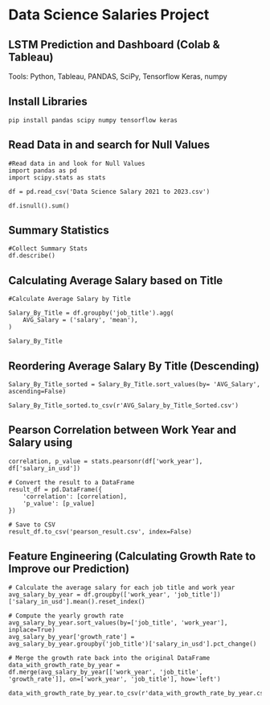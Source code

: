 # Data Science Salaries Project
## LSTM Prediction and Dashboard (Colab & Tableau)
Tools: Python, Tableau, PANDAS, SciPy, Tensorflow Keras, numpy

## Install Libraries
```#install necessary libraries 
pip install pandas scipy numpy tensorflow keras
```

## Read Data in and search for Null Values
```
#Read data in and look for Null Values
import pandas as pd
import scipy.stats as stats

df = pd.read_csv('Data Science Salary 2021 to 2023.csv')

df.isnull().sum()
```

## Summary Statistics
```
#Collect Summary Stats
df.describe()
```
## Calculating Average Salary based on Title
```
#Calculate Average Salary by Title

Salary_By_Title = df.groupby('job_title').agg(
    AVG_Salary = ('salary', 'mean'),
)

Salary_By_Title
```
## Reordering Average Salary By Title (Descending)
```
Salary_By_Title_sorted = Salary_By_Title.sort_values(by= 'AVG_Salary', ascending=False)

Salary_By_Title_sorted.to_csv(r'AVG_Salary_by_Title_Sorted.csv')
```
## Pearson Correlation between Work Year and Salary using 
```
correlation, p_value = stats.pearsonr(df['work_year'], df['salary_in_usd'])

# Convert the result to a DataFrame
result_df = pd.DataFrame({
    'correlation': [correlation],
    'p_value': [p_value]
})

# Save to CSV
result_df.to_csv('pearson_result.csv', index=False)

```

## Feature Engineering (Calculating Growth Rate to Improve our Prediction)
```
# Calculate the average salary for each job title and work year
avg_salary_by_year = df.groupby(['work_year', 'job_title'])['salary_in_usd'].mean().reset_index()

# Compute the yearly growth rate
avg_salary_by_year.sort_values(by=['job_title', 'work_year'], inplace=True)
avg_salary_by_year['growth_rate'] = avg_salary_by_year.groupby('job_title')['salary_in_usd'].pct_change()

# Merge the growth rate back into the original DataFrame
data_with_growth_rate_by_year = df.merge(avg_salary_by_year[['work_year', 'job_title', 'growth_rate']], on=['work_year', 'job_title'], how='left')

data_with_growth_rate_by_year.to_csv(r'data_with_growth_rate_by_year.csv')
```
